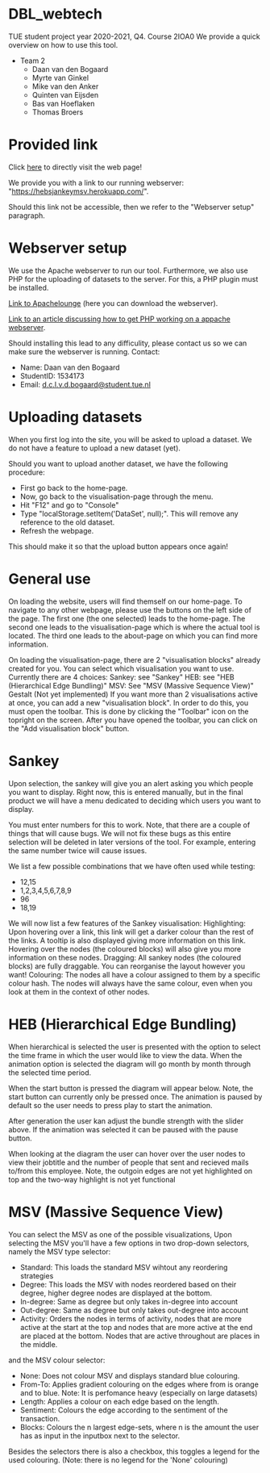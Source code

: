 # DBL_webtech
TUE student project year 2020-2021, Q4. Course 2IOA0
We provide a quick overview on how to use this tool.

* Team 2
	* Daan van den Bogaard
	* Myrte van Ginkel
	* Mike van den Anker
	* Quinten van Eijsden
	* Bas van Hoeflaken
	* Thomas Broers

# Provided link
Click [here](https://hebsjankeymsv.herokuapp.com/) to directly visit the web page! 

We provide you with a link to our running webserver: "https://hebsjankeymsv.herokuapp.com/".

Should this link not be accessible, then we refer to the "Webserver setup" paragraph. 

# Webserver setup
We use the Apache webserver to run our tool. Furthermore, we also use PHP for the uploading of datasets to the server. For this, a PHP plugin must be installed.

[Link to Apachelounge](https://www.apachelounge.com/download/) (here you can download the webserver).

[Link to an article discussing how to get PHP working on a appache webserver](https://danielarancibia.wordpress.com/2015/09/27/installing-apache-2-4-and-php-7-for-development-on-windows/).

Should installing this lead to any difficulity, please contact us so we can make sure the webserver is running.
Contact: 
* Name: Daan van den Bogaard
* StudentID: 1534173 
* Email: d.c.l.v.d.bogaard@student.tue.nl

# Uploading datasets
When you first log into the site, you will be asked to upload a dataset. 
We do not have a feature to upload a new dataset (yet).

Should you want to upload another dataset, we have the following procedure:
* First go back to the home-page.
* Now, go back to the visualisation-page through the menu.
* Hit "F12" and go to "Console"
* Type "localStorage.setItem('DataSet', null);". This will remove any reference to the old dataset.
* Refresh the webpage.

This should make it so that the upload button appears once again!

# General use
On loading the website, users will find themself on our home-page. 
To navigate to any other webpage, please use the buttons on the left side of the page. 
The first one (the one selected) leads to the home-page.
The second one leads to the visualisation-page which is where the actual tool is located.
The third one leads to the about-page on which you can find more information. 

On loading the visualisation-page, there are 2 "visualisation blocks" already created for you. 
You can select which visualisation you want to use. Currently there are 4 choices:
    Sankey: see "Sankey"
    HEB: see "HEB (Hierarchical Edge Bundling)"
    MSV: See "MSV (Massive Sequence View)"
    Gestalt (Not yet implemented)
If you want more than 2 visualisations active at once, you can add a new "visualisation block".
In order to do this, you must open the toolbar. This is done by clicking the "Toolbar" icon on the topright on the screen.
After you have opened the toolbar, you can click on the "Add visualisation block" button.

# Sankey 
Upon selection, the sankey will give you an alert asking you which people you want to display.
Right now, this is entered manually, but in the final product we will have a menu dedicated to deciding which users you want to display.

You must enter numbers for this to work. Note, that there are a couple of things that will cause bugs. We will not fix these bugs as this entire selection will be deleted in later versions of the tool.
For example, entering the same number twice will cause issues. 

We list a few possible combinations that we have often used while testing:

* 12,15
* 1,2,3,4,5,6,7,8,9
* 96
* 18,19

We will now list a few features of the Sankey visualisation:
Highlighting: Upon hovering over a link, this link will get a darker colour than the rest of the links. A tooltip is also displayed giving more information on this link. Hovering over the nodes (the coloured blocks) will also give you more information on these nodes.
Dragging: All sankey nodes (the coloured blocks) are fully draggable. You can reorganise the layout however you want! 
Colouring: The nodes all have a colour assigned to them by a specific colour hash. The nodes will always have the same colour, even when you look at them in the context of other nodes. 

# HEB (Hierarchical Edge Bundling)
When hierarchical is selected the user is presented with the option to select the 
time frame in which the user would like to view the data. When the animation option is selected
the diagram will go month by month through the selected time period. 

When the start button is pressed the diagram will appear below. Note, the start button can currently
only be pressed once. The animation is paused by default so the user needs to press 
play to start the animation.

After generation the user kan adjust the bundle strength with the slider above. If the animation
was selected it can be paused with the pause button.

When looking at the diagram the user can hover over the user nodes to view their jobtitle and 
the number of people that sent and recieved mails to/from this employee. Note, the outgoin edges
are not yet highlighted on top and the two-way highlight is not yet functional

# MSV (Massive Sequence View) 
You can select the MSV as one of the possible visualizations,
Upon selecting the MSV you'll have a few options in two drop-down selectors,
namely the MSV type selector:

- Standard: This loads the standard MSV wihtout any reordering strategies
- Degree: This loads the MSV with nodes reordered based on their degree, higher degree nodes are displayed at the bottom.
- In-degree: Same as degree but only takes in-degree into account
- Out-degree: Same as degree but only takes out-degree into account
- Activity: Orders the nodes in terms of activity, nodes that are more active at the start at the top and nodes that
	    are more active at the end are placed at the bottom. Nodes that are active throughout are places in the middle.

and the MSV colour selector:

- None: Does not colour MSV and displays standard blue colouring.
- From-To: Applies gradient colouring on the edges where from is orange and to blue. 
	   Note: It is perfomance heavy (especially on large datasets)
- Length: Applies a colour on each edge based on the length.
- Sentiment: Colours the edge according to the sentiment of the transaction.
- Blocks: Colours the n largest edge-sets, where n is the amount the user has as input in the inputbox next to the selector.

Besides the selectors there is also a checkbox, this toggles a legend for the used colouring.
(Note: there is no legend for the 'None' colouring)
